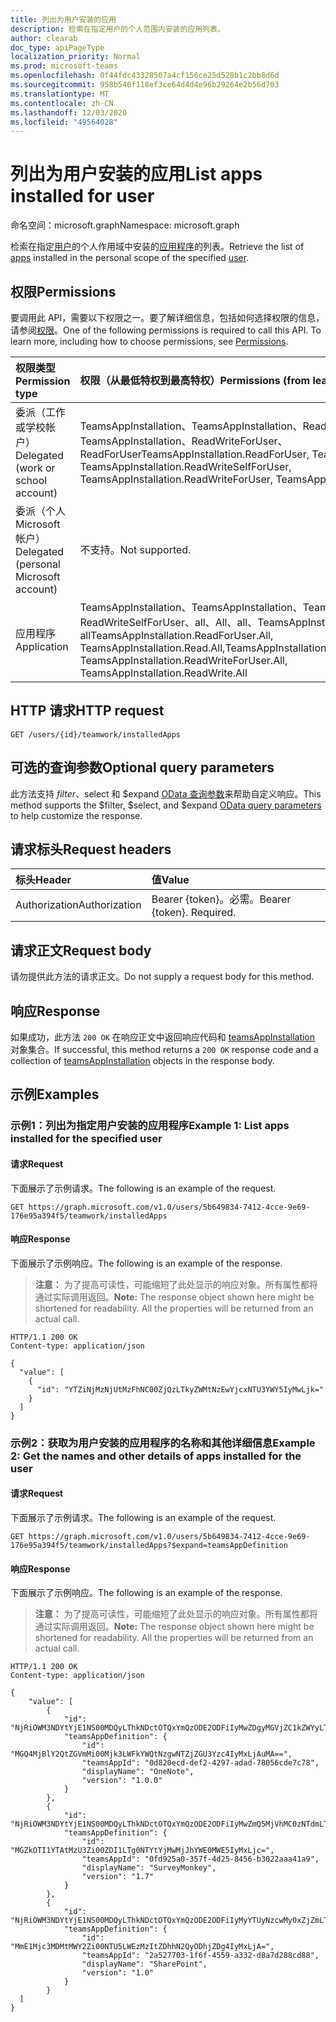 ```yaml
---
title: 列出为用户安装的应用
description: 检索在指定用户的个人范围内安装的应用列表。
author: clearab
doc_type: apiPageType
localization_priority: Normal
ms.prod: microsoft-teams
ms.openlocfilehash: 0f44fdc43328507a4cf156ce25d528b1c2bb8d6d
ms.sourcegitcommit: 958b540f118ef3ce64d4d4e96b29264e2b56d703
ms.translationtype: MT
ms.contentlocale: zh-CN
ms.lasthandoff: 12/03/2020
ms.locfileid: "49564028"
---
```

# <a name="list-apps-installed-for-user"></a><span data-ttu-id="e70d1-103">列出为用户安装的应用</span><span class="sxs-lookup"><span data-stu-id="e70d1-103">List apps installed for user</span></span>

<span data-ttu-id="e70d1-104">命名空间：microsoft.graph</span><span class="sxs-lookup"><span data-stu-id="e70d1-104">Namespace: microsoft.graph</span></span>

<span data-ttu-id="e70d1-105">检索在指定[用户](../resources/user.md)的个人作用域中安装的[应用程序](../resources/teamsappinstallation.md)的列表。</span><span class="sxs-lookup"><span data-stu-id="e70d1-105">Retrieve the list of [apps](../resources/teamsappinstallation.md) installed in the personal scope of the specified [user](../resources/user.md).</span></span>

## <a name="permissions"></a><span data-ttu-id="e70d1-106">权限</span><span class="sxs-lookup"><span data-stu-id="e70d1-106">Permissions</span></span>

<span data-ttu-id="e70d1-p101">要调用此 API，需要以下权限之一。要了解详细信息，包括如何选择权限的信息，请参阅[权限](/graph/permissions-reference)。</span><span class="sxs-lookup"><span data-stu-id="e70d1-p101">One of the following permissions is required to call this API. To learn more, including how to choose permissions, see [Permissions](/graph/permissions-reference).</span></span>

|<span data-ttu-id="e70d1-109">权限类型</span><span class="sxs-lookup"><span data-stu-id="e70d1-109">Permission type</span></span>      | <span data-ttu-id="e70d1-110">权限（从最低特权到最高特权）</span><span class="sxs-lookup"><span data-stu-id="e70d1-110">Permissions (from least to most privileged)</span></span>              |
|:--------------------|:---------------------------------------------------------|
|<span data-ttu-id="e70d1-111">委派（工作或学校帐户）</span><span class="sxs-lookup"><span data-stu-id="e70d1-111">Delegated (work or school account)</span></span> | <span data-ttu-id="e70d1-112">TeamsAppInstallation、TeamsAppInstallation、ReadWriteSelfForUser、TeamsAppInstallation、ReadWriteForUser、ReadForUser</span><span class="sxs-lookup"><span data-stu-id="e70d1-112">TeamsAppInstallation.ReadForUser, TeamsAppInstallation.Read, TeamsAppInstallation.ReadWriteSelfForUser, TeamsAppInstallation.ReadWriteForUser, TeamsAppInstallation.ReadWrite</span></span> |
|<span data-ttu-id="e70d1-113">委派（个人 Microsoft 帐户）</span><span class="sxs-lookup"><span data-stu-id="e70d1-113">Delegated (personal Microsoft account)</span></span> | <span data-ttu-id="e70d1-114">不支持。</span><span class="sxs-lookup"><span data-stu-id="e70d1-114">Not supported.</span></span>    |
|<span data-ttu-id="e70d1-115">应用程序</span><span class="sxs-lookup"><span data-stu-id="e70d1-115">Application</span></span> | <span data-ttu-id="e70d1-116">TeamsAppInstallation、TeamsAppInstallation、TeamsAppInstallation、ReadWriteSelfForUser、all、All、all、TeamsAppInstallation、all 和 all</span><span class="sxs-lookup"><span data-stu-id="e70d1-116">TeamsAppInstallation.ReadForUser.All, TeamsAppInstallation.Read.All,TeamsAppInstallation.ReadWriteSelfForUser.All, TeamsAppInstallation.ReadWriteForUser.All, TeamsAppInstallation.ReadWrite.All</span></span> |

## <a name="http-request"></a><span data-ttu-id="e70d1-117">HTTP 请求</span><span class="sxs-lookup"><span data-stu-id="e70d1-117">HTTP request</span></span>

<!-- { "blockType": "ignored" } -->

```http
GET /users/{id}/teamwork/installedApps
```

## <a name="optional-query-parameters"></a><span data-ttu-id="e70d1-118">可选的查询参数</span><span class="sxs-lookup"><span data-stu-id="e70d1-118">Optional query parameters</span></span>

<span data-ttu-id="e70d1-119">此方法支持 $filter、$select 和 $expand [OData 查询参数](/graph/query-parameters)来帮助自定义响应。</span><span class="sxs-lookup"><span data-stu-id="e70d1-119">This method supports the $filter, $select, and $expand [OData query parameters](/graph/query-parameters) to help customize the response.</span></span>

## <a name="request-headers"></a><span data-ttu-id="e70d1-120">请求标头</span><span class="sxs-lookup"><span data-stu-id="e70d1-120">Request headers</span></span>

| <span data-ttu-id="e70d1-121">标头</span><span class="sxs-lookup"><span data-stu-id="e70d1-121">Header</span></span>       | <span data-ttu-id="e70d1-122">值</span><span class="sxs-lookup"><span data-stu-id="e70d1-122">Value</span></span> |
|:---------------|:--------|
| <span data-ttu-id="e70d1-123">Authorization</span><span class="sxs-lookup"><span data-stu-id="e70d1-123">Authorization</span></span>  | <span data-ttu-id="e70d1-p102">Bearer {token}。必需。</span><span class="sxs-lookup"><span data-stu-id="e70d1-p102">Bearer {token}. Required.</span></span>  |

## <a name="request-body"></a><span data-ttu-id="e70d1-126">请求正文</span><span class="sxs-lookup"><span data-stu-id="e70d1-126">Request body</span></span>

<span data-ttu-id="e70d1-127">请勿提供此方法的请求正文。</span><span class="sxs-lookup"><span data-stu-id="e70d1-127">Do not supply a request body for this method.</span></span>

## <a name="response"></a><span data-ttu-id="e70d1-128">响应</span><span class="sxs-lookup"><span data-stu-id="e70d1-128">Response</span></span>

<span data-ttu-id="e70d1-129">如果成功，此方法 `200 OK` 在响应正文中返回响应代码和 [teamsAppInstallation](../resources/teamsappinstallation.md) 对象集合。</span><span class="sxs-lookup"><span data-stu-id="e70d1-129">If successful, this method returns a `200 OK` response code and a collection of [teamsAppInstallation](../resources/teamsappinstallation.md) objects in the response body.</span></span>

## <a name="examples"></a><span data-ttu-id="e70d1-130">示例</span><span class="sxs-lookup"><span data-stu-id="e70d1-130">Examples</span></span>

### <a name="example-1-list-apps-installed-for-the-specified-user"></a><span data-ttu-id="e70d1-131">示例1：列出为指定用户安装的应用程序</span><span class="sxs-lookup"><span data-stu-id="e70d1-131">Example 1: List apps installed for the specified user</span></span>

#### <a name="request"></a><span data-ttu-id="e70d1-132">请求</span><span class="sxs-lookup"><span data-stu-id="e70d1-132">Request</span></span>

<span data-ttu-id="e70d1-133">下面展示了示例请求。</span><span class="sxs-lookup"><span data-stu-id="e70d1-133">The following is an example of the request.</span></span>

<!-- {
  "blockType": "request",
  "name": "user_list_teamsApps"
}-->
```msgraph-interactive
GET https://graph.microsoft.com/v1.0/users/5b649834-7412-4cce-9e69-176e95a394f5/teamwork/installedApps
```

#### <a name="response"></a><span data-ttu-id="e70d1-134">响应</span><span class="sxs-lookup"><span data-stu-id="e70d1-134">Response</span></span>

<span data-ttu-id="e70d1-135">下面展示了示例响应。</span><span class="sxs-lookup"><span data-stu-id="e70d1-135">The following is an example of the response.</span></span>
><span data-ttu-id="e70d1-p103">**注意：** 为了提高可读性，可能缩短了此处显示的响应对象。所有属性都将通过实际调用返回。</span><span class="sxs-lookup"><span data-stu-id="e70d1-p103">**Note:** The response object shown here might be shortened for readability. All the properties will be returned from an actual call.</span></span>
<!-- {
  "blockType": "response",
  "name": "user_list_teamsApps",
  "truncated": true,
  "@odata.type": "microsoft.graph.teamsAppInstallation",
  "isCollection": true
} -->

```http
HTTP/1.1 200 OK
Content-type: application/json

{
  "value": [
    {
      "id": "YTZiNjMzNjUtMzFhNC00ZjQzLTkyZWMtNzEwYjcxNTU3YWY5IyMwLjk="
    }
  ]
}
```

### <a name="example-2-get-the-names-and-other-details-of-apps-installed-for-the-user"></a><span data-ttu-id="e70d1-138">示例2：获取为用户安装的应用程序的名称和其他详细信息</span><span class="sxs-lookup"><span data-stu-id="e70d1-138">Example 2: Get the names and other details of apps installed for the user</span></span>

#### <a name="request"></a><span data-ttu-id="e70d1-139">请求</span><span class="sxs-lookup"><span data-stu-id="e70d1-139">Request</span></span>

<span data-ttu-id="e70d1-140">下面展示了示例请求。</span><span class="sxs-lookup"><span data-stu-id="e70d1-140">The following is an example of the request.</span></span>
<!-- {
  "blockType": "ignored",
  "name": "user_list_teamsApps_details"
} -->

```http
GET https://graph.microsoft.com/v1.0/users/5b649834-7412-4cce-9e69-176e95a394f5/teamwork/installedApps?$expand=teamsAppDefinition
```

#### <a name="response"></a><span data-ttu-id="e70d1-141">响应</span><span class="sxs-lookup"><span data-stu-id="e70d1-141">Response</span></span>

<span data-ttu-id="e70d1-142">下面展示了示例响应。</span><span class="sxs-lookup"><span data-stu-id="e70d1-142">The following is an example of the response.</span></span>

><span data-ttu-id="e70d1-p104">**注意：** 为了提高可读性，可能缩短了此处显示的响应对象。所有属性都将通过实际调用返回。</span><span class="sxs-lookup"><span data-stu-id="e70d1-p104">**Note:** The response object shown here might be shortened for readability. All the properties will be returned from an actual call.</span></span>
<!-- {
  "blockType": "response",
  "name": "user_list_teamsApps_details",
  "truncated": true,
  "@odata.type": "microsoft.graph.teamsAppInstallation",
  "isCollection": true
} -->

```http
HTTP/1.1 200 OK
Content-type: application/json

{
    "value": [
        {
            "id": "NjRiOWM3NDYtYjE1NS00MDQyLThkNDctOTQxYmQzODE2ODFiIyMwZDgyMGVjZC1kZWYyLTQyOTctYWRhZC03ODA1NmNkZTdjNzg=",
            "teamsAppDefinition": {
                "id": "MGQ4MjBlY2QtZGVmMi00Mjk3LWFkYWQtNzgwNTZjZGU3Yzc4IyMxLjAuMA==",
                "teamsAppId": "0d820ecd-def2-4297-adad-78056cde7c78",
                "displayName": "OneNote",
                "version": "1.0.0"
            }
        },
        {
            "id": "NjRiOWM3NDYtYjE1NS00MDQyLThkNDctOTQxYmQzODE2ODFiIyMwZmQ5MjVhMC0zNTdmLTRkMjUtODQ1Ni1iMzAyMmFhYTQxYTk=",
            "teamsAppDefinition": {
                "id": "MGZkOTI1YTAtMzU3Zi00ZDI1LTg0NTYtYjMwMjJhYWE0MWE5IyMxLjc=",
                "teamsAppId": "0fd925a0-357f-4d25-8456-b3022aaa41a9",
                "displayName": "SurveyMonkey",
                "version": "1.7"
            }
        },
        {
            "id": "NjRiOWM3NDYtYjE1NS00MDQyLThkNDctOTQxYmQzODE2ODFiIyMyYTUyNzcwMy0xZjZmLTQ1NTktYTMzMi1kOGE3ZDI4OGNkODg=",
            "teamsAppDefinition": {
                "id": "MmE1Mjc3MDMtMWY2Zi00NTU5LWEzMzItZDhhN2QyODhjZDg4IyMxLjA=",
                "teamsAppId": "2a527703-1f6f-4559-a332-d8a7d288cd88",
                "displayName": "SharePoint",
                "version": "1.0"
            }
        }
  ]
}
```

<!-- uuid: 8fcb5dbc-d5aa-4681-8e31-b001d5168d79
2015-10-25 14:57:30 UTC -->
<!-- {
  "type": "#page.annotation",
  "description": "User list teamsAppInstallations",
  "keywords": "",
  "section": "documentation",
  "tocPath": ""
}-->
